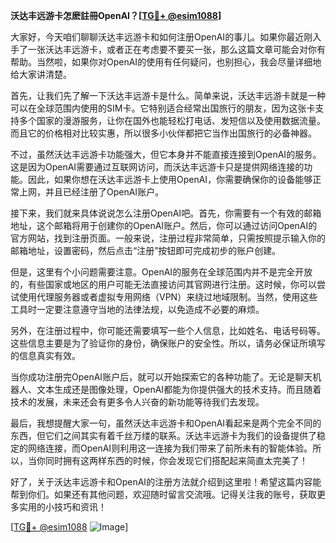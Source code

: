 **沃达丰远游卡怎麽註冊OpenAI？[[TG💪+ @esim1088](https://t.me/s/esim1088)]**

大家好，今天咱们聊聊沃达丰远游卡和如何注册OpenAI的事儿。如果你最近刚入手了一张沃达丰远游卡，或者正在考虑要不要买一张，那么这篇文章可能会对你有帮助。当然啦，如果你对OpenAI的使用有任何疑问，也别担心，我会尽量详细地给大家讲清楚。

首先，让我们先了解一下沃达丰远游卡是什么。简单来说，沃达丰远游卡就是一种可以在全球范围内使用的SIM卡。它特别适合经常出国旅行的朋友，因为这张卡支持多个国家的漫游服务，让你在国外也能轻松打电话、发短信以及使用数据流量。而且它的价格相对比较实惠，所以很多小伙伴都把它当作出国旅行的必备神器。

不过，虽然沃达丰远游卡功能强大，但它本身并不能直接连接到OpenAI的服务。这是因为OpenAI需要通过互联网访问，而沃达丰远游卡只是提供网络连接的功能。因此，如果你想在沃达丰远游卡上使用OpenAI，你需要确保你的设备能够正常上网，并且已经注册了OpenAI账户。

接下来，我们就来具体说说怎么注册OpenAI吧。首先，你需要有一个有效的邮箱地址，这个邮箱将用于创建你的OpenAI账户。然后，你可以通过访问OpenAI的官方网站，找到注册页面。一般来说，注册过程非常简单，只需按照提示输入你的邮箱地址，设置密码，然后点击“注册”按钮即可完成初步的账户创建。

但是，这里有个小问题需要注意。OpenAI的服务在全球范围内并不是完全开放的，有些国家或地区的用户可能无法直接访问其官网进行注册。这时候，你可以尝试使用代理服务器或者虚拟专用网络（VPN）来绕过地域限制。当然，使用这些工具时一定要注意遵守当地的法律法规，以免造成不必要的麻烦。

另外，在注册过程中，你可能还需要填写一些个人信息，比如姓名、电话号码等。这些信息主要是为了验证你的身份，确保账户的安全性。所以，请务必保证所填写的信息真实有效。

当你成功注册完OpenAI账户后，就可以开始探索它的各种功能了。无论是聊天机器人、文本生成还是图像处理，OpenAI都能为你提供强大的技术支持。而且随着技术的发展，未来还会有更多令人兴奋的新功能等待我们去发现。

最后，我想提醒大家一句，虽然沃达丰远游卡和OpenAI看起来是两个完全不同的东西，但它们之间其实有着千丝万缕的联系。沃达丰远游卡为我们的设备提供了稳定的网络连接，而OpenAI则利用这一连接为我们带来了前所未有的智能体验。所以，当你同时拥有这两样东西的时候，你会发现它们搭配起来简直太完美了！

好了，关于沃达丰远游卡和OpenAI的注册方法就介绍到这里啦！希望这篇内容能帮到你们。如果还有其他问题，欢迎随时留言交流哦。记得关注我的账号，获取更多实用的小技巧和资讯！

[[TG💪+ @esim1088](https://t.me/s/esim1088) ![Image](https://i.postimg.cc/4NQfJmqS/Snipaste-2025-05-13-00-14-12.png)]